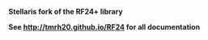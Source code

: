 **Stellaris fork of the RF24+ library**

**See http://tmrh20.github.io/RF24 for all documentation**
